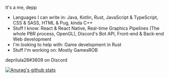 It's a me, depp
- Languages I can write in: Java, Kotlin, Rust, JavaScript & TypeScript, CSS & SASS, HTML & Pug, kinda C++
- Stuff I know: React & React Native, Real-time Graphics Pipelines (The whole PBR process, OpenGL), Discord's Bot API, Front-end & Back-end Web development
- I'm looking to help with: Game development in Rust
- Stuff I'm working on: Mostly GamesROB

deprilula28#3609 on Discord

[![Anurag's github stats](https://github-readme-stats.vercel.app/api?username=deprilula28)](https://github.com/anuraghazra/github-readme-stats)
